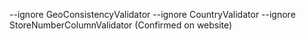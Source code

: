 --ignore GeoConsistencyValidator --ignore CountryValidator --ignore StoreNumberColumnValidator (Confirmed on website)
